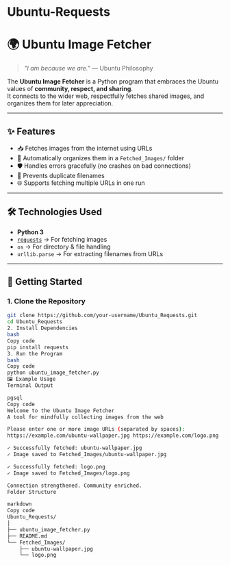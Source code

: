 # Ubuntu-Requests
# 🌍 Ubuntu Image Fetcher

> *"I am because we are."* — Ubuntu Philosophy  

The **Ubuntu Image Fetcher** is a Python program that embraces the Ubuntu values of **community, respect, and sharing**.  
It connects to the wider web, respectfully fetches shared images, and organizes them for later appreciation.  

---

## ✨ Features
- 📥 Fetches images from the internet using URLs  
- 📂 Automatically organizes them in a `Fetched_Images/` folder  
- 🛡️ Handles errors gracefully (no crashes on bad connections)  
- 🔁 Prevents duplicate filenames  
- 🌐 Supports fetching multiple URLs in one run  

---

## 🛠️ Technologies Used
- **Python 3**  
- [`requests`](https://docs.python-requests.org/en/latest/) → For fetching images  
- `os` → For directory & file handling  
- `urllib.parse` → For extracting filenames from URLs  

---

## 🚀 Getting Started

### 1. Clone the Repository
```bash
git clone https://github.com/your-username/Ubuntu_Requests.git
cd Ubuntu_Requests
2. Install Dependencies
bash
Copy code
pip install requests
3. Run the Program
bash
Copy code
python ubuntu_image_fetcher.py
🖼️ Example Usage
Terminal Output

pgsql
Copy code
Welcome to the Ubuntu Image Fetcher
A tool for mindfully collecting images from the web

Please enter one or more image URLs (separated by spaces): 
https://example.com/ubuntu-wallpaper.jpg https://example.com/logo.png

✓ Successfully fetched: ubuntu-wallpaper.jpg
✓ Image saved to Fetched_Images/ubuntu-wallpaper.jpg

✓ Successfully fetched: logo.png
✓ Image saved to Fetched_Images/logo.png

Connection strengthened. Community enriched.
Folder Structure

markdown
Copy code
Ubuntu_Requests/
│
├── ubuntu_image_fetcher.py
├── README.md
└── Fetched_Images/
    ├── ubuntu-wallpaper.jpg
    └── logo.png

